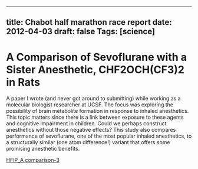 
---
title: Chabot half marathon race report
date: 2012-04-03
draft: false
Tags: [science]
---


# A Comparison of Sevoflurane with a Sister Anesthetic, CHF2OCH(CF3)2 in Rats

A paper I wrote (and never got around to submitting) while working as a molecular biologist researcher at UCSF. The focus was exploring the possibility of brain metabolite formation in response to inhaled anesthetics. This topic matters since there is a link between exposure to these agents and cognitive impairment in children. Could we perhaps construct anesthetics without those negative effects? 
This study also compares performance of sevoflurane, one of the most popular inhaled anesthetics, to a structurally similar (one atom difference!) variant that offers some promising anesthetic benefits.


[HFIP_A comparison-3](/hfip_a-comparison-3.pdf)